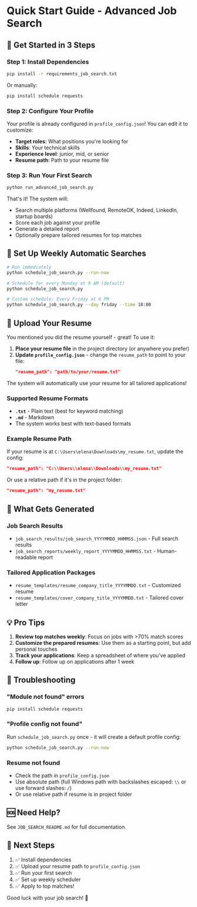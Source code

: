 # Quick Start Guide - Advanced Job Search

## 🚀 Get Started in 3 Steps

### Step 1: Install Dependencies

```bash
pip install -r requirements_job_search.txt
```

Or manually:
```bash
pip install schedule requests
```

### Step 2: Configure Your Profile

Your profile is already configured in `profile_config.json`! You can edit it to customize:

- **Target roles**: What positions you're looking for
- **Skills**: Your technical skills
- **Experience level**: junior, mid, or senior
- **Resume path**: Path to your resume file

### Step 3: Run Your First Search

```bash
python run_advanced_job_search.py
```

That's it! The system will:
- Search multiple platforms (Wellfound, RemoteOK, Indeed, LinkedIn, startup boards)
- Score each job against your profile
- Generate a detailed report
- Optionally prepare tailored resumes for top matches

## 📅 Set Up Weekly Automatic Searches

```bash
# Run immediately
python schedule_job_search.py --run-now

# Schedule for every Monday at 9 AM (default)
python schedule_job_search.py

# Custom schedule: Every Friday at 6 PM
python schedule_job_search.py --day friday --time 18:00
```

## 📝 Upload Your Resume

You mentioned you did the resume yourself - great! To use it:

1. **Place your resume file** in the project directory (or anywhere you prefer)
2. **Update `profile_config.json`** - change the `resume_path` to point to your file:
   ```json
   "resume_path": "path/to/your/resume.txt"
   ```

The system will automatically use your resume for all tailored applications!

### Supported Resume Formats

- **`.txt`** - Plain text (best for keyword matching)
- **`.md`** - Markdown
- The system works best with text-based formats

### Example Resume Path

If your resume is at `C:\Users\elena\Downloads\my_resume.txt`, update the config:

```json
"resume_path": "C:\\Users\\elena\\Downloads\\my_resume.txt"
```

Or use a relative path if it's in the project folder:
```json
"resume_path": "my_resume.txt"
```

## 🎯 What Gets Generated

### Job Search Results
- `job_search_results/job_search_YYYYMMDD_HHMMSS.json` - Full search results
- `job_search_reports/weekly_report_YYYYMMDD_HHMMSS.txt` - Human-readable report

### Tailored Application Packages
- `resume_templates/resume_company_title_YYYYMMDD.txt` - Customized resume
- `resume_templates/cover_company_title_YYYYMMDD.txt` - Tailored cover letter

## 💡 Pro Tips

1. **Review top matches weekly**: Focus on jobs with >70% match scores
2. **Customize the prepared resumes**: Use them as a starting point, but add personal touches
3. **Track your applications**: Keep a spreadsheet of where you've applied
4. **Follow up**: Follow up on applications after 1 week

## 🔧 Troubleshooting

### "Module not found" errors
```bash
pip install schedule requests
```

### "Profile config not found"
Run `schedule_job_search.py` once - it will create a default profile config:
```bash
python schedule_job_search.py --run-now
```

### Resume not found
- Check the path in `profile_config.json`
- Use absolute path (full Windows path with backslashes escaped: `\\` or use forward slashes: `/`)
- Or use relative path if resume is in project folder

## 🆘 Need Help?

See `JOB_SEARCH_README.md` for full documentation.

## 🎉 Next Steps

1. ✅ Install dependencies
2. ✅ Upload your resume path to `profile_config.json`
3. ✅ Run your first search
4. ✅ Set up weekly scheduler
5. ✅ Apply to top matches!

Good luck with your job search! 🚀

